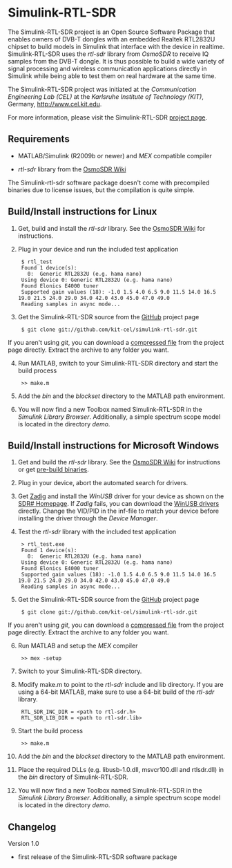 Simulink-RTL-SDR
================

The Simulink-RTL-SDR project is an Open Source Software Package that enables owners of DVB-T dongles with an embedded Realtek RTL2832U chipset to build models in Simulink that interface with the device in realtime. Simulink-RTL-SDR uses the *rtl-sdr* library from *OsmoSDR* to receive IQ samples from the DVB-T dongle. It is thus possible to build a wide variety of signal processing and wireless communication applications directly in Simulink while being able to test them on real hardware at the same time.

The Simulink-RTL-SDR project was initiated at the *Communication Engineering Lab (CEL)* at the *Karlsruhe Institute of Technology (KIT)*, Germany, <http://www.cel.kit.edu>.

For more information, please visit the Simulink-RTL-SDR [project page](http://www.cel.kit.edu/simulink_rtl_sdr.php).

Requirements
------------

- MATLAB/Simulink (R2009b or newer) and *MEX* compatible compiler

- *rtl-sdr* library from the [OsmoSDR Wiki](http://sdr.osmocom.org/trac/wiki/rtl-sdr "rtl-sdr project page")

The Simulink-rtl-sdr software package doesn't come with precompiled binaries due to license issues, but the compilation is quite simple. 

Build/Install instructions for Linux
------------------------------------

1. Get, build and install the *rtl-sdr* library. See the [OsmoSDR Wiki](http://sdr.osmocom.org/trac/wiki/rtl-sdr) for instructions.

2. Plug in your device and run the included test application

		$ rtl_test
		Found 1 device(s):
          0:  Generic RTL2832U (e.g. hama nano)
        Using device 0: Generic RTL2832U (e.g. hama nano)
        Found Elonics E4000 tuner
        Supported gain values (18): -1.0 1.5 4.0 6.5 9.0 11.5 14.0 16.5 19.0 21.5 24.0 29.0 34.0 42.0 43.0 45.0 47.0 49.0 
        Reading samples in async mode...

3. Get the Simulink-RTL-SDR source from the [GitHub](https://github.com/kit-cel/simulink-rtl-sdr) project page

		$ git clone git://github.com/kit-cel/simulink-rtl-sdr.git
If you aren't using *git*, you can download a [compressed file](https://github.com/kit-cel/simulink-rtl-sdr) from the project page directly. Extract the archive to any folder you want.
		
4. Run MATLAB, switch to your Simulink-RTL-SDR directory and start the build process

		>> make.m

5. Add the *bin* and the *blockset* directory to the MATLAB path environment.

6. You will now find a new Toolbox named Simulink-RTL-SDR in the *Simulink Library Browser*. Additionally, a simple spectrum scope model is located in the directory *demo*.


Build/Install instructions for Microsoft Windows
------------------------------------------------

1. Get and build the *rtl-sdr* library. See the [OsmoSDR Wiki](http://sdr.osmocom.org/trac/wiki/rtl-sdr) for instructions or get [pre-build binaries](http://sdr.osmocom.org/trac/attachment/wiki/rtl-sdr/RelWithDebInfo.zip). 

2. Plug in your device, abort the automated search for drivers.

3. Get [Zadig](http://sourceforge.net/projects/libwdi/files/zadig/) and install the *WinUSB* driver for your device as shown on the [SDR# Homepage](http://rtlsdr.org/softwarewindows). If *Zadig* fails, you can download the [WinUSB drivers](http://libusb-winusb-wip.googlecode.com/files/winusb%20driver.zip) directly. Change the VID/PID in the inf-file to match your device before installing the driver through the *Device Manager*.

4. Test the *rtl-sdr* library with the included test application

		> rtl_test.exe
		Found 1 device(s):
          0:  Generic RTL2832U (e.g. hama nano)
        Using device 0: Generic RTL2832U (e.g. hama nano)
        Found Elonics E4000 tuner
        Supported gain values (18): -1.0 1.5 4.0 6.5 9.0 11.5 14.0 16.5 19.0 21.5 24.0 29.0 34.0 42.0 43.0 45.0 47.0 49.0 
        Reading samples in async mode...

5. Get the Simulink-RTL-SDR source from the [GitHub](https://github.com/kit-cel/simulink-rtl-sdr) project page

		$ git clone git://github.com/kit-cel/simulink-rtl-sdr.git
If you aren't using *git*, you can download a [compressed file](https://github.com/kit-cel/simulink-rtl-sdr) from the project page directly. Extract the archive to any folder you want.

6. Run MATLAB and setup the *MEX* compiler
	
		>> mex -setup

7. Switch to your Simulink-RTL-SDR directory.

8. Modify make.m to point to the *rtl-sdr* include and lib directory. If you are using a 64-bit MATLAB, make sure to use a 64-bit build of the *rtl-sdr* library.

		RTL_SDR_INC_DIR = <path to rtl-sdr.h>
		RTL_SDR_LIB_DIR = <path to rtl-sdr.lib>

9. Start the build process 

		>> make.m

10. Add the *bin* and the *blockset* directory to the MATLAB path environment.

11. Place the required DLLs (e.g. libusb-1.0.dll, msvcr100.dll and rtlsdr.dll) in the *bin* directory of Simulink-RTL-SDR.

12. You will now find a new Toolbox named Simulink-RTL-SDR in the *Simulink Library Browser*. Additionally, a simple spectrum scope model is located in the directory *demo*.

Changelog
---------

Version 1.0

- first release of the Simulink-RTL-SDR software package